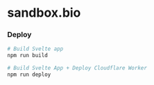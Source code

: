 # sandbox.bio

### Deploy

```bash
# Build Svelte app
npm run build

# Build Svelte App + Deploy Cloudflare Worker
npm run deploy
```
